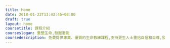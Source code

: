 ```yaml
---
title: Home
date: 2018-01-22T13:43:46+08:00
draft: true
layout: home
coursetitle: 課程介紹
courseslogan: 重整生命,發掘潛能
coursedescription: 免費提供專業、優質的生命教練課程,支持更生人士重拾自信和自尊,發揮正向生命力,甚至將自己的經歷,轉化成滋養其他生命的動力,成為幫助別人的生命教練。 
---
```

